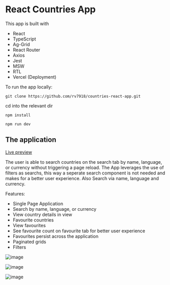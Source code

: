 # React Countries App

This app is built with 
- React
- TypeScript
- Ag-Grid
- React Router
- Axios
- Jest
- MSW
- RTL
- Vercel (Deployment)


To run the app locally:

`git clone https://github.com/rv7918/countries-react-app.git`

cd into the relevant dir 

`npm install`

`npm run dev`

## The application

[Live preview](https://countries-react-app-eight.vercel.app)

The user is able to search countries on the search tab by name, language, or currency without triggering a page reload. The App leverages the use of filters as searchs, this way a seperate search component is not needed and makes for a better user experience. Also Search via name, language and currency.

Features:

- Single Page Application
- Search by name, language, or currency
- View country details in view
- Favourite countries
- View favourites
- See favourite count on favourite tab for better user experience
- Favourites persist across the application
- Paginated grids
- Filters

![image](https://github.com/user-attachments/assets/cecc86f3-2d2b-4b61-98d1-042a1f6be3ee)

![image](https://github.com/user-attachments/assets/9d3fe8d4-d2da-48d5-9b62-868b65218820)

![image](https://github.com/user-attachments/assets/349eb40f-d46a-4eeb-a666-f0d0bc11234d)
